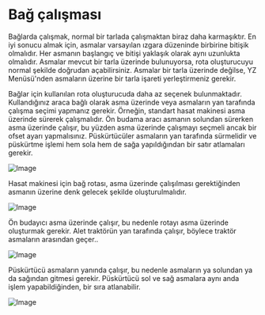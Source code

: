 # Bağ çalışması


Bağlarda çalışmak, normal bir tarlada çalışmaktan biraz daha karmaşıktır.
En iyi sonucu almak için, asmalar varsayılan ızgara düzeninde birbirine bitişik olmalıdır.
Her asmanın başlangıç ve bitişi yaklaşık olarak aynı uzunlukta olmalıdır.
Asmalar mevcut bir tarla üzerinde bulunuyorsa, rota oluşturucuyu normal şekilde doğrudan açabilirsiniz.
Asmalar bir tarla üzerinde değilse, YZ Menüsü'nden asmaların üzerine bir tarla işareti yerleştirmeniz gerekir.



Bağlar için kullanılan rota oluşturucuda daha az seçenek bulunmaktadır.
Kullandığınız araca bağlı olarak asma üzerinde veya asmaların yan tarafında çalışma seçimi yapmanız gerekir.
Örneğin, standart hasat makinesi asma üzerinde sürerek çalışmalıdır.
     Ön budama aracı asmanın solundan sürerken asma üzerinde çalışır, bu yüzden asma üzerinde çalışmayı seçmeli ancak bir ofset ayarı yapmalısınız.
     Püskürtücüler asmaların yan tarafında sürmelidir ve püskürtme işlemi hem sola hem de sağa yapıldığından bir satır atlamaları gerekir.


![Image](assets/vineworkgen_0_0_765_510.png)


Hasat makinesi için bağ rotası, asma üzerinde çalışılması gerektiğinden asmanın üzerine denk gelecek şekilde oluşturulmalıdır.


![Image](assets/vineworkharvest_0_0_765_510.png)


Ön budayıcı asma üzerinde çalışır, bu nedenle rotayı asma üzerinde oluşturmak gerekir.
Alet traktörün yan tarafında çalışır, böylece traktör asmaların arasından geçer..


![Image](assets/vineworkpruner_0_0_765_510.png)


Püskürtücü asmaların yanında çalışır, bu nedenle asmaların ya solundan ya da sağından gitmesi gerekir.
Püskürtücü sol ve sağ asmalara aynı anda işlem yapabildiğinden, bir sıra atlanabilir.


![Image](assets/vineworkspray_0_0_765_510.png)

